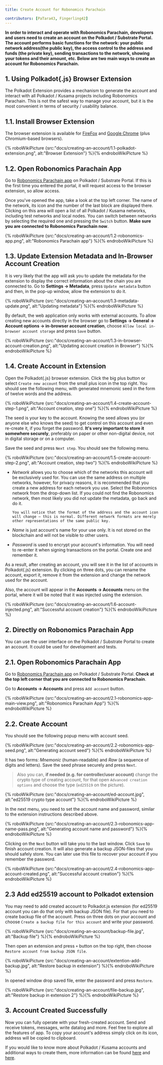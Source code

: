 ```yaml
---
title: Create Account for Robonomics Parachain

contributors: [PaTara43, Fingerling42]
---
```


**In order to interact and operate with Robonomics Parachain, developers and users need to create an account on the Polkadot / Substrate Portal. The account performs basic functions for the network: your public network address(the public key), the access control to the address and funds (the private key), sending transactions to the network, showing your tokens and their amount, etc. Below are two main ways to create an account for Robonomics Parachain.**

## 1. Using Polkadot{.js} Browser Extension

The Polkadot Extension provides a mechanism to generate the account and interact with all Polkadot / Kusama projects including Robonomics Parachain. This is not the safest way to manage your account, but it is the most convenient in terms of security / usability balance.

## 1.1. Install Browser Extension

The browser extension is available for [FireFox](https://addons.mozilla.org/en-US/firefox/addon/polkadot-js-extension) and [Google Chrome](https://chrome.google.com/webstore/detail/polkadot%7Bjs%7D-extension/mopnmbcafieddcagagdcbnhejhlodfdd?hl=en) (plus Chromium-based browsers).

{% roboWikiPicture {src:"docs/creating-an-account/1.1-polkadot-extension.png", alt:"Browser Extension"} %}{% endroboWikiPicture %}

## 1.2. Open Robonomics Parachain App

Go to [Robonomics Parachain app](https://polkadot.js.org/apps/?rpc=wss%3A%2F%2Fkusama.rpc.robonomics.network%2F#/) on Polkadot / Substrate Portal. If this is the first time you entered the portal, it will request access to the browser extension, so allow access.

Once you've opened the app, take a look at the top left corner. The name of the network, its icon and the number of the last block are displayed there. Clicking on this area will open a list of all Polkadot / Kusama networks, including test networks and local nodes. You can switch between networks by selecting the required one and pressing the `Switch` button. **Make sure you are connected to Robonomics Parachain now**.

{% roboWikiPicture {src:"docs/creating-an-account/1.2-robonomics-app.png", alt:"Robonomics Parachain app"} %}{% endroboWikiPicture %}

## 1.3. Update Extension Metadata and In-Browser Account Creation

It is very likely that the app will ask you to update the metadata for the extension to display the correct information about the chain you are connected to. Go to **Settings -> Metadata**, press `Update metadata` button and then, in the pop-up window, allow the extension to do it.

{% roboWikiPicture {src:"docs/creating-an-account/1.3-metadata-update.png", alt:"Updating metadata"} %}{% endroboWikiPicture %}

By default, the web application only works with external accounts. To allow creating new accounts directly in the browser go to **Settings -> General -> Account options -> in-browser account creation**, choose `Allow local in-browser account storage` and press `Save` button.

{% roboWikiPicture {src:"docs/creating-an-account/1.3-in-browser-account-creation.png", alt:"Updating account creation in Browser"} %}{% endroboWikiPicture %}

## 1.4. Create Account in Extension

Open the Polkadot{.js} browser extension. Click the big plus button or select `Create new account` from the small plus icon in the top right. You should see the following menu, with generated mnemonic seed in the form of twelve words and the address.

{% roboWikiPicture {src:"docs/creating-an-account/1.4-create-account-step-1.png", alt:"Account creation, step one"} %}{% endroboWikiPicture %}

The seed is your key to the account. Knowing the seed allows you (or anyone else who knows the seed) to get control on this account and even re-create it, if you forget the password. **It's very important to store it somewhere securely**, preferably on paper or other non-digital device, not in digital storage or on a computer.

Save the seed and press `Next step`. You should see the following menu.

{% roboWikiPicture {src:"docs/creating-an-account/1.5-create-account-step-2.png", alt:"Account creation, step two"} %}{% endroboWikiPicture %}


- *Network* allows you to choose which of the networks this account will be exclusively used for. You can use the same address on multiple networks, however, for privacy reasons, it is recommended that you create a new address for each network you use.
Select the Robonomics network from the drop-down list. If you could not find the Robonomics network, then most likely you did not update the metadata, go back and do it.

	`You will notice that the format of the address and the account icon will change — this is normal. Different network formats are merely other representations of the same public key.`

- *Name* is just account's name for your use only. It is not stored on the blockchain and will not be visible to other users.

- *Password* is used to encrypt your account's information. You will need to re-enter it when signing transactions on the portal. Create one and remember it.

As a result, after creating an account, you will see it in the list of accounts in Polkadot{.js} extension. By clicking on three dots, you can rename the account, export it, remove it from the extension and change the network used for the account.

Also, the account will appear in the **Accounts -> Accounts** menu on the portal, where it will be noted that it was injected using the extension.

{% roboWikiPicture {src:"docs/creating-an-account/1.6-account-injected.png", alt:"Successful account creation"} %}{% endroboWikiPicture %}


## 2. Directly on Robonomics Parachain App

You can use the user interface on the Polkadot / Substrate Portal to create an account. It could be used for development and tests.

## 2.1. Open Robonomics Parachain App

Go to [Robonomics Parachain app](https://polkadot.js.org/apps/?rpc=wss%3A%2F%2Fkusama.rpc.robonomics.network%2F#/) on Polkadot / Substrate Portal. **Check at the top left corner that you are connected to Robonomics Parachain**.

Go to **Accounts -> Accounts** and press `Add account` button.

{% roboWikiPicture {src:"docs/creating-an-account/2.1-robonomics-app-main-view.png", alt:"Robonomics Parachain App"} %}{% endroboWikiPicture %}

## 2.2. Create Account

You should see the following popup menu with account seed.

{% roboWikiPicture {src:"docs/creating-an-account/2.2-robonomics-app-seed.png", alt:"Generating account seed"} %}{% endroboWikiPicture %}

It has two forms: *Mnemonic* (human-readable) and *Raw* (a sequence of digits and letters). Save the seed phrase securely and press `Next`.

> Also you can, **if needed (e.g. for controller/user account)** change the crypto type of creating account, for that open `Advanced creation options` and choose the type (`ed25519` on the picture).

{% roboWikiPicture {src:"docs/creating-an-account/ed-account.jpg", alt:"ed25519 crypto type account"} %}{% endroboWikiPicture %}

In the next menu, you need to set the account name and password, similar to the extension instructions described above.


{% roboWikiPicture {src:"docs/creating-an-account/2.3-robonomics-app-name-pass.png", alt:"Generating account name and password"} %}{% endroboWikiPicture %}

Clicking on the `Next` button will take you to the last window. Click `Save` to finish account creation. It will also generate a backup JSON-files that you should safely store. You can later use this file to recover your account if you remember the password.

{% roboWikiPicture {src:"docs/creating-an-account/2.4-robonomics-app-account-created.png", alt:"Successful account creation"} %}{% endroboWikiPicture %}

## 2.3 Add ed25519 account to Polkadot extension

You may need to add created account to Polkadot.js extension (for ed25519 account you can do that only with backup JSON file). For that you need to create backup file of the account. Press on three dots on your account and choose `Create a backup file for this account` and write your password.

{% roboWikiPicture {src:"docs/creating-an-account/backup-file.jpg", alt:"Backup file"} %}{% endroboWikiPicture %}

Then open an extension and press `+` button on the top right, then choose `Restore account from backup JSON file`.

{% roboWikiPicture {src:"docs/creating-an-account/extention-add-backup.jpg", alt:"Restore backup in extension"} %}{% endroboWikiPicture %}

In opened window drop saved file, enter the password and press `Restore`.

{% roboWikiPicture {src:"docs/creating-an-account/file-backup.jpg", alt:"Restore backup in extension 2"} %}{% endroboWikiPicture %}

## 3. Account Сreated Successfully

Now you can fully operate with your fresh-created account. Send and receive tokens, messages, write datalog and more. Feel free to explore all the features of app. To copy your account's address simply click on its icon, address will be copied to clipboard.

If you would like to know more about Polkadot / Kusama accounts and additional ways to create them, more information can be found [here](https://wiki.polkadot.network/docs/learn-accounts) and [here](https://wiki.polkadot.network/docs/learn-account-generation).
